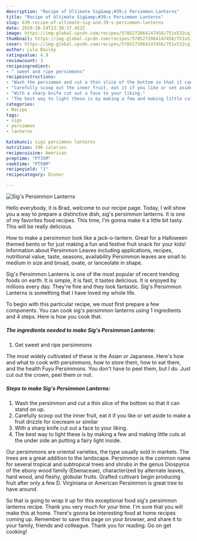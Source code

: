 ```yaml
---
description: "Recipe of Ultimate Sig&amp;#39;s Persimmon Lanterns"
title: "Recipe of Ultimate Sig&amp;#39;s Persimmon Lanterns"
slug: 639-recipe-of-ultimate-sig-and-39-s-persimmon-lanterns
date: 2020-10-24T23:38:17.452Z
image: https://img-global.cpcdn.com/recipes/5785272064147456/751x532cq70/sigs-persimmon-lanterns-recipe-main-photo.jpg
thumbnail: https://img-global.cpcdn.com/recipes/5785272064147456/751x532cq70/sigs-persimmon-lanterns-recipe-main-photo.jpg
cover: https://img-global.cpcdn.com/recipes/5785272064147456/751x532cq70/sigs-persimmon-lanterns-recipe-main-photo.jpg
author: Lula Bailey
ratingvalue: 4.9
reviewcount: 3
recipeingredient:
- " sweet and ripe persimmons"
recipeinstructions:
- "Wash the persimmon and cut a thin slice of the bottom so that it can stand on up."
- "Carefully scoop out the inner fruit, eat it if you like or set aside to make a fruit drizzle for icecream or similar"
- "With a sharp knife cut out a face to your liking."
- "The best way to light these is by making a few and making little cuts at the under side an putting a fairy light inside."
categories:
- Recipe
tags:
- sigs
- persimmon
- lanterns

katakunci: sigs persimmon lanterns 
nutrition: 196 calories
recipecuisine: American
preptime: "PT35M"
cooktime: "PT50M"
recipeyield: "1"
recipecategory: Dinner

---
```



![Sig&#39;s Persimmon Lanterns](https://img-global.cpcdn.com/recipes/5785272064147456/751x532cq70/sigs-persimmon-lanterns-recipe-main-photo.jpg)

Hello everybody, it is Brad, welcome to our recipe page. Today, I will show you a way to prepare a distinctive dish, sig&#39;s persimmon lanterns. It is one of my favorites food recipes. This time, I'm gonna make it a little bit tasty. This will be really delicious.

How to make a persimmon look like a jack-o-lantern. Great for a Halloween themed bento or for just making a fun and festive fruit snack for your kids! Information about Persimmon Leaves including applications, recipes, nutritional value, taste, seasons, availability Persimmon leaves are small to medium in size and broad, ovate, or lanceolate in shape.

Sig&#39;s Persimmon Lanterns is one of the most popular of recent trending foods on earth. It is simple, it is fast, it tastes delicious. It is enjoyed by millions every day. They're fine and they look fantastic. Sig&#39;s Persimmon Lanterns is something that I have loved my whole life.


To begin with this particular recipe, we must first prepare a few components. You can cook sig&#39;s persimmon lanterns using 1 ingredients and 4 steps. Here is how you cook that.

<!--inarticleads1-->

##### The ingredients needed to make Sig&#39;s Persimmon Lanterns:

1. Get  sweet and ripe persimmons


The most widely cultivated of these is the Asian or Japanese. Here&#39;s how and what to cook with persimmons, how to store them, how to eat them, and the health Fuyu Persimmons. You don&#39;t have to peel them, but I do. Just cut out the crown, peel them or not. 

<!--inarticleads2-->

##### Steps to make Sig&#39;s Persimmon Lanterns:

1. Wash the persimmon and cut a thin slice of the bottom so that it can stand on up.
1. Carefully scoop out the inner fruit, eat it if you like or set aside to make a fruit drizzle for icecream or similar
1. With a sharp knife cut out a face to your liking.
1. The best way to light these is by making a few and making little cuts at the under side an putting a fairy light inside.


Our persimmons are oriental varieties, the type usually sold in markets. The trees are a great addition to the landscape. Persimmon is the common name for several tropical and subtropical trees and shrubs in the genus Diospyros of the ebony wood family (Ebenaceae), characterized by alternate leaves, hard wood, and fleshy, globular fruits. Grafted cultivars begin producing fruit after only a few D. Virginiana or American Persimmon is great tree to have around. 

So that is going to wrap it up for this exceptional food sig&#39;s persimmon lanterns recipe. Thank you very much for your time. I'm sure that you will make this at home. There's gonna be interesting food at home recipes coming up. Remember to save this page on your browser, and share it to your family, friends and colleague. Thank you for reading. Go on get cooking!
